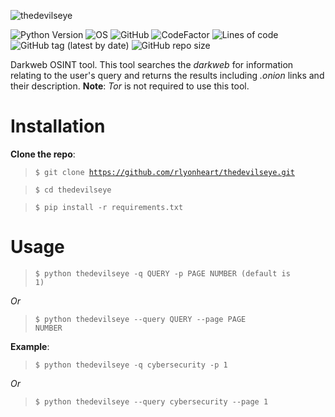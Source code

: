 ![thedevilseye](https://user-images.githubusercontent.com/74001397/131686521-16aa3d2e-dcc6-4d99-a760-eff9fcb90dd2.png)

![Python Version](https://img.shields.io/badge/python-3.x-blue?style=flat&logo=python)
![OS](https://img.shields.io/badge/OS-GNU%2FLinux-red?style=flat&logo=linux)
![GitHub](https://img.shields.io/github/license/rlyonheart/thedevilseye?ystyle=flat)
![CodeFactor](https://www.codefactor.io/repository/github/rlyonheart/thedevilseye/badge)
![Lines of code](https://img.shields.io/tokei/lines/github/rlyonheart/thedevilseye)
![GitHub tag (latest by date)](https://img.shields.io/github/v/tag/rlyonheart/thedevilseye) 
![GitHub repo size](https://img.shields.io/github/repo-size/rlyonheart/thedevilseye)

Darkweb OSINT tool.
This tool searches the *darkweb* for information relating to the user's query and returns the results including *.onion* links and their description.
**Note**: *Tor* is not required to use this tool.

# Installation
**Clone the repo**:
> <code>$ git clone https://github.com/rlyonheart/thedevilseye.git</code>

>  <code>$ cd thedevilseye</code>

> <code>$ pip install -r requirements.txt</code>

# Usage
> <code>$ python thedevilseye -q QUERY -p PAGE NUMBER (default is 1)</code>

*Or*
> <code>$ python thedevilseye --query QUERY --page PAGE NUMBER</code>

**Example**:
> <code>$ python thedevilseye -q cybersecurity -p 1</code>

*Or*
> <code>$ python thedevilseye --query cybersecurity --page 1</code>




